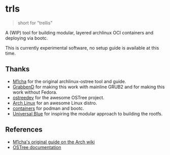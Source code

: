 # trls
> short for "trellis"

A (WIP) tool for building modular, layered archlinux OCI containers and
deploying via bootc.

This is currently experimental software, no setup guide is available at this
time.

## Thanks
- [M1cha](https://github.com/M1cha) for the original archlinux-ostree tool
and guide.
- [GrabbenD](https://github.com/GrabbenD) for making this work with mainline
  GRUB2 and for making this work without Fedora.
- [ostreedev](https://github.com/ostreedev) for the awesome OSTree project.
- [Arch Linux](https://archlinux.org) for an awesome Linux distro.
- [containers](https://github.com/containers) for podman and bootc.
- [Universal Blue](https://github.com/ublue-os) for inspiring the modular
approach to building the rootfs.

## References
- [M1cha's original guide on the Arch wiki](https://wiki.archlinux.org/title/User:M1cha/Install_Arch_Linux_inside_OSTree)
- [OSTree documentation](https://github.com/containers)
